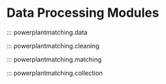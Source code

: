 <!--
SPDX-FileCopyrightText: 2025 Contributors to powerplantmatching <https://github.com/pypsa/powerplantmatching>

SPDX-License-Identifier: MIT
-->

# Data Processing Modules

::: powerplantmatching.data

::: powerplantmatching.cleaning

::: powerplantmatching.matching

::: powerplantmatching.collection
